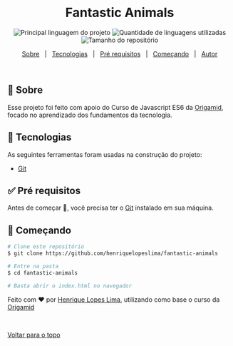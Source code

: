 <div align="center" id="top"> 
  <!-- <img src="./.github/app.gif" alt="Fantastic Animals" /> -->

  &#xa0;

  <!-- <a href="https://fantasticanimals.netlify.com">Demo</a> -->
</div>

<h1 align="center">Fantastic Animals</h1>

<p align="center">
  <img alt="Principal linguagem do projeto" src="https://img.shields.io/github/languages/top/henriquelopeslima/fantastic-animals?color=56BEB8">

  <img alt="Quantidade de linguagens utilizadas" src="https://img.shields.io/github/languages/count/henriquelopeslima/fantastic-animals?color=56BEB8">

  <img alt="Tamanho do repositório" src="https://img.shields.io/github/repo-size/henriquelopeslima/fantastic-animals?color=56BEB8">

  <!-- <img alt="Licença" src="https://img.shields.io/github/license/henriquelopeslima/fantastic-animals?color=56BEB8"> -->

  <!-- <img alt="Github issues" src="https://img.shields.io/github/issues/henriquelopeslima/fantastic-animals?color=56BEB8" /> -->

  <!-- <img alt="Github forks" src="https://img.shields.io/github/forks/henriquelopeslima/fantastic-animals?color=56BEB8" /> -->

  <!-- <img alt="Github stars" src="https://img.shields.io/github/stars/henriquelopeslima/fantastic-animals?color=56BEB8" /> -->
</p>

<!-- Status -->

<!-- <h4 align="center"> 
	🚧  Fantastic Animals 🚀 Em construção...  🚧
</h4> 

<hr> -->

<p align="center">
  <a href="#dart-sobre">Sobre</a> &#xa0; | &#xa0; 
  <!-- <a href="#sparkles-funcionalidades">Funcionalidades</a> &#xa0; | &#xa0; -->
  <a href="#rocket-tecnologias">Tecnologias</a> &#xa0; | &#xa0;
  <a href="#white_check_mark-pré-requesitos">Pré requisitos</a> &#xa0; | &#xa0;
  <a href="#checkered_flag-começando">Começando</a> &#xa0; | &#xa0;
  <!-- <a href="#memo-licença">Licença</a> &#xa0; | &#xa0; -->
  <a href="https://github.com/henriquelopeslima" target="_blank">Autor</a>
</p>

<br>

## :dart: Sobre ##

Esse projeto foi feito com apoio do Curso de Javascript ES6 da <a href="https://www.origamid.com/" target="_blank">Origamid</a>, focado no aprendizado dos fundamentos da tecnologia.

<!-- ## :sparkles: Funcionalidades ##

:heavy_check_mark: Funcionalidade 1;\
:heavy_check_mark: Funcionalidade 2;\
:heavy_check_mark: Funcionalidade 3; -->

## :rocket: Tecnologias ##

As seguintes ferramentas foram usadas na construção do projeto:

- [Git](https://git-scm.com/)
  
## :white_check_mark: Pré requisitos ##

Antes de começar :checkered_flag:, você precisa ter o [Git](https://git-scm.com) instalado em sua máquina.

## :checkered_flag: Começando ##

```bash
# Clone este repositório
$ git clone https://github.com/henriquelopeslima/fantastic-animals

# Entre na pasta
$ cd fantastic-animals

# Basta abrir o index.html no navegador
```

<!-- ## :memo: Licença ##

Este projeto está sob licença MIT. Veja o arquivo [LICENSE](LICENSE.md) para mais detalhes. -->


Feito com :heart: por <a href="https://github.com/henriquelopeslima" target="_blank">Henrique Lopes Lima</a>, utilizando como base o curso da <a href="https://www.origamid.com/" target="_blank">Origamid</a>

&#xa0;

<a href="#top">Voltar para o topo</a>
